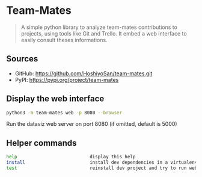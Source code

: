 # Team-Mates

> A simple python library to analyze team-mates contributions to projects, using tools like Git and Trello. It embed a web interface to easily consult theses informations.

## Sources

* GitHub: https://github.com/HoshiyoSan/team-mates.git
* PyPI: https://pypi.org/project/team-mates

## Display the web interface

```bash
python3 -m team-mates web -p 8080 --browser
```

Run the dataviz web server on port 8080 (if omitted, default is 5000)

## Helper commands
```bash
help                           display this help
install                        install dev dependencies in a virtualenv
test                           reinstall dev project and try to run web server
```